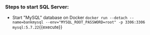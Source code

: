 ### Steps to start SQL Server:
* Start "MySQL" database on Docker
`docker run --detach --name=bankmysql --env="MYSQL_ROOT_PASSWORD=root" -p 3306:3306 mysql:5.7.22`{{execute}}
